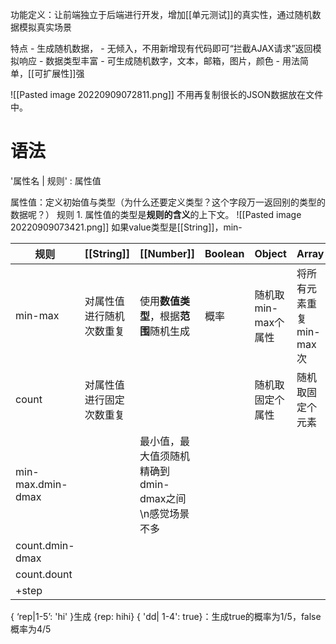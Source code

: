 功能定义：让前端独立于后端进行开发，增加[[单元测试]]的真实性，通过随机数据模拟真实场景

特点
	- 生成随机数据，
	- 无倾入，不用新增现有代码即可“拦截AJAX请求”返回模拟响应
	- 数据类型丰富
		- 可生成随机数字，文本，邮箱，图片，颜色
	- 用法简单，[[可扩展性]]强

![[Pasted image 20220909072811.png]]
不用再复制很长的JSON数据放在文件中。

# 语法
'属性名 | 规则' : 属性值

属性值：定义初始值与类型（为什么还要定义类型？这个字段万一返回别的类型的数据呢？）
规则
	1. 属性值的类型是**规则的含义**的上下文。
![[Pasted image 20220909073421.png]]
如果value类型是[[String]]，min-

| 规则 | [[String]] | [[Number]] | Boolean | Object | Array | Function | RegExp |
| --- | --- | --- | --- | --- | --- | --- | --- |
| min-max | 对属性值进行随机次数重复 | 使用**数值类型**，根据**范围**随机生成 | 概率 | 随机取min-max个属性 | 将所有元素重复min-max次 |  |  |
| count | 对属性值进行固定次数重复 |  |  | 随机取固定个属性 | 随机取固定个元素 |  |  |
| min-max.dmin-dmax |  | 最小值，最大值须随机精确到dmin-dmax之间\\n感觉场景不多 |  |  |  |  |  |
| count.dmin-dmax |  |  |  |  |  |  |  |
| count.dount |  |  |  |  |  |  |  |
| +step |  |  |  |  |  |  |  |

{ ‘rep|1-5’: 'hi' }生成 {rep: hihi}
{ 'dd| 1-4': true}：生成true的概率为1/5，false概率为4/5